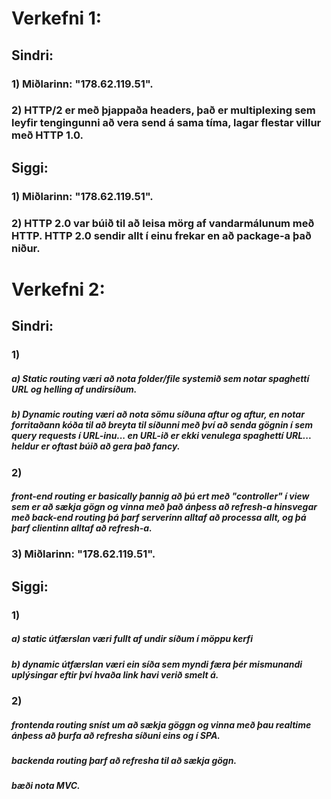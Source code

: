 
# Verkefni 1:
  
  ## Sindri:
  ### 1) Miðlarinn: "178.62.119.51".
  ### 2) HTTP/2 er með þjappaða headers, það er multiplexing sem leyfir tengingunni að vera send á sama tíma, lagar flestar villur með HTTP 1.0.
  
  ## Siggi:
  ### 1) Miðlarinn: "178.62.119.51".
  ### 2) HTTP 2.0 var búið til að leisa mörg af vandarmálunum með HTTP. HTTP 2.0 sendir allt í einu frekar en að package-a það niður.
  
# Verkefni 2:

  ## Sindri:
  ### 1)
  ##### a) Static routing væri að nota folder/file systemið sem notar spaghettí URL og helling af undirsíðum.
  ##### b) Dynamic routing væri að nota sömu síðuna aftur og aftur, en notar forritaðann kóða til að breyta til síðunni með því að senda gögnin í sem query requests í URL-inu... en URL-ið er ekki venulega spaghettí URL... heldur er oftast búið að gera það fancy.
  ### 2) 
  ##### front-end routing er basically þannig að þú ert með "controller" í view sem er að sækja gögn og vinna með það ánþess að refresh-a hinsvegar með back-end routing þá þarf serverinn alltaf að processa allt, og þá þarf clientinn alltaf að refresh-a.
  ### 3) Miðlarinn: "178.62.119.51".

  ## Siggi:
  ### 1)
  ##### a) static útfærslan væri fullt af undir síðum í möppu kerfi
  ##### b) dynamic útfærslan væri ein síða sem myndi færa þér mismunandi uplýsingar eftir því hvaða link havi verið smelt á.
  ### 2)
  ##### frontenda routing sníst um að sækja göggn og vinna með þau realtime ánþess að þurfa að refresha síðuni eins og í SPA.
  ##### backenda routing þarf að refresha til að sækja gögn.
  ##### bæði nota MVC.
